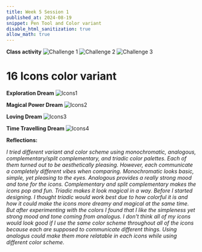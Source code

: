 ```yaml
---
title: Week 5 Session 1
published_at: 2024-08-19
snippet: Pen Tool and Color variant
disable_html_sanitization: true
allow_math: true
---
```


**Class activity**
![Challenge 1](Bezier_Game.png)
![Challenge 2](Pen_tool_Assignment.png)
![Challenge 3](Rabbit_Pen_tool.png)

# 16 Icons color variant
**Exploration Dream**
![Icons1](Icon1_4colors.png)

**Magical Power Dream**
![Icons2](Icon2_4colors.png)

**Loving Dream**
![Icons3](Icon3_4colors.png)

**Time Travelling Dream**
![Icons4](Icon4_4colors.png)

**Reflections:**

*I tried different variant and color scheme using monochromatic, analogous, complementary/split complementary, and triadic color palettes. Each of them turned out to be aesthetically pleasing. However, each communicate a completely different vibes when comparing. Monochromatic looks basic, simple, yet pleasing to the eyes. Analogous provides a really strong mood and tone for the icons. Complementary and split complementary makes the icons pop and fun. Triadic makes it look magical in a way. Before I started designing. I thought triadic would work best due to how colorful it is and how it could make the icons more dreamy and magical at the same time. But after experimenting with the colors I found that I like the simpleness yet strong mood and tone coming from analogus. I don't think all of my icons would look good if I use the same color scheme throughout all of the icons because each are supposed to communicate different things. Using analogus could make them more relatable in each icons while using different color scheme.*